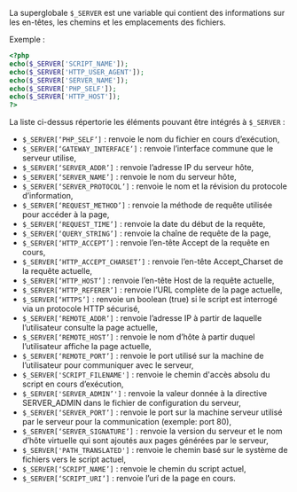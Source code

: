 La superglobale ```$_SERVER``` est une variable qui contient des informations sur les en-têtes, les chemins et les emplacements des fichiers.

Exemple :

``` php
<?php
echo($_SERVER['SCRIPT_NAME']);
echo($_SERVER['HTTP_USER_AGENT']);
echo($_SERVER['SERVER_NAME']);
echo($_SERVER['PHP_SELF']);
echo($_SERVER['HTTP_HOST']);
?> 
```

La liste ci-dessus répertorie les éléments pouvant être intégrés à ```$_SERVER``` :

- ```$_SERVER[‘PHP_SELF’]``` : renvoie le nom du fichier en cours d’exécution,
- ```$_SERVER[‘GATEWAY_INTERFACE’]``` : renvoie l’interface commune que le serveur utilise,
- ```$_SERVER[‘SERVER_ADDR’]``` : renvoie l’adresse IP du serveur hôte,
- ```$_SERVER[‘SERVER_NAME’]``` : renvoie le nom du serveur hôte,
- ```$_SERVER[‘SERVER_PROTOCOL’]``` : renvoie le nom et la révision du protocole d’information,
- ```$_SERVER[‘REQUEST_METHOD’]``` : renvoie la méthode de requête utilisée pour accéder à la page,
- ```$_SERVER[‘REQUEST_TIME’]``` : renvoie la date du début de la requête,
- ```$_SERVER[‘QUERY_STRING’]``` : renvoie la chaîne de requête de la page,
- ```$_SERVER[‘HTTP_ACCEPT’]``` : renvoie l’en-tête Accept de la requête en cours,
- ```$_SERVER[‘HTTP_ACCEPT_CHARSET’]``` : renvoie l’en-tête Accept_Charset de la requête actuelle,
- ```$_SERVER[‘HTTP_HOST’]``` : renvoie l’en-tête Host de la requête actuelle,
- ```$_SERVER[‘HTTP_REFERER’]``` : renvoie l’URL complète de la page actuelle,
- ```$_SERVER[‘HTTPS’]``` : renvoie un boolean (true) si le script est interrogé via un protocole HTTP sécurisé, 
- ```$_SERVER[‘REMOTE_ADDR’]``` : renvoie l’adresse IP à partir de laquelle l’utilisateur consulte la page actuelle,
- ```$_SERVER[‘REMOTE_HOST’]``` : renvoie le nom d’hôte à partir duquel l’utilisateur affiche la page actuelle,
- ```$_SERVER[‘REMOTE_PORT’]``` : renvoie le port utilisé sur la machine de l’utilisateur pour communiquer avec le serveur,
- ```$_SERVER['SCRIPT_FILENAME']``` : renvoie le chemin d'accès absolu du script en cours d’exécution,
- ```$_SERVER['SERVER_ADMIN’']``` : renvoie la valeur donnée à la directive SERVER_ADMIN dans le fichier de configuration du serveur,
- ```$_SERVER[‘SERVER_PORT’]``` : renvoie le port sur la machine serveur utilisé par le serveur pour la communication (exemple: port 80),
- ```$_SERVER[‘SERVER_SIGNATURE’]``` : renvoie la version du serveur et le nom d’hôte virtuelle qui sont ajoutés aux pages générées par le serveur,
- ```$_SERVER['PATH_TRANSLATED']``` : renvoie le chemin basé sur le système de fichiers vers le script actuel,
- ```$_SERVER[‘SCRIPT_NAME’]``` : renvoie le chemin du script actuel,
- ```$_SERVER[‘SCRIPT_URI’]``` : renvoie l’uri de la page en cours.